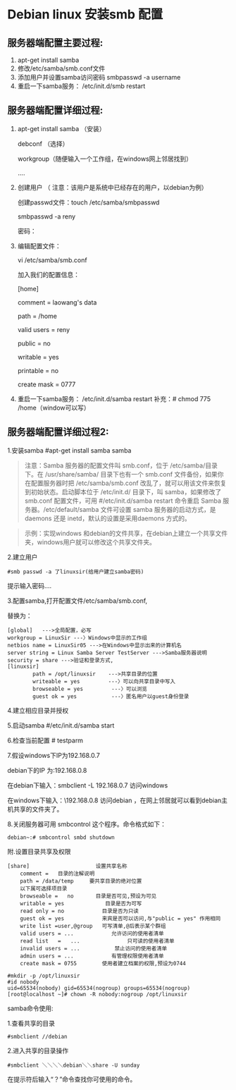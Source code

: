 # Debian linux 安装smb 配置

## 服务器端配置主要过程:

1. apt-get install samba
2. 修改/etc/samba/smb.conf文件
3. 添加用户并设置samba访问密码
  smbpasswd -a username
4. 重启一下samba服务：
  /etc/init.d/smb restart

## 服务器端配置详细过程:

1. apt-get install samba （安装）

   debconf （选择）

   workgroup（随便输入一个工作组，在windows网上邻居找到）

   ....

2. 创建用户 （ 注意：该用户是系统中已经存在的用户，以debian为例）

   创建passwd文件：touch /etc/samba/smbpasswd

   smbpasswd -a reny

   密码：

3. 编辑配置文件：

   vi /etc/samba/smb.conf

   加入我们的配置信息：

    [home]

    comment = laowang's data

    path = /home

    valid users = reny

    public = no

    writable = yes

    printable = no

    create mask = 0777

4. 重启一下samba服务：
/etc/init.d/samba restart
补充：# chmod 775 /home（window可以写）

## 服务器端配置详细过程2:

1.安装samba #apt-get install samba samba

> 注意：Samba 服务器的配置文件叫 smb.conf，位于 /etc/samba/目录下。在 /usr/share/samba/ 目录下也有一个 smb.conf 文件备份，如果你在配置服务器时把 /etc/samba/smb.conf 改乱了，就可以用该文件来恢复到初始状态。启动脚本位于 /etc/init.d/ 目录下，叫 samba，如果修改了 smb.conf 配置文件，可用 #/etc/init.d/samba restart 命令重启 Samba 服务器。/etc/default/samba 文件可设置 samba 服务器的启动方式，是 daemons 还是 inetd，默认的设置是采用daemons 方式的。

> 示例：实现windows 和debian的文件共享，在debian上建立一个共享文件夹，windows用户就可以修改这个共享文件夹。

2.建立用户

    #smb passwd -a 了linuxsir(给用户建立samba密码)

提示输入密码....

3.配置samba,打开配置文件/etc/samba/smb.conf,

替换为：

    [global]   --->全局配置，必写
    workgroup = LinuxSir ---〉Windows中显示的工作组
    netbios name = LinuxSir05 --->在Windows中显示出来的计算机名
    server string = Linux Samba Server TestServer --->Samba服务器说明
    security = share --->验证和登录方式,
    [linuxsir]
            path = /opt/linuxsir    --->共享目录的位置
            writeable = yes         ---〉可以向共享目录中写入
            browseable = yes         ---〉可以浏览
            guest ok = yes           ---〉匿名用户以guest身份登录

4.建立相应目录并授权

5.启动samba #/etc/init.d/samba start

6.检查当前配置 # testparm

7.假设windows下IP为192.168.0.7

  debian下的IP 为:192.168.0.8

在debian下输入：smbclient -L 192.168.0.7    访问windows

在windows下输入：\\192.168.0.8    访问debian ，在网上邻居就可以看到debian主机共享的文件夹了。

8.关闭服务器可用 smbcontrol 这个程序。命令格式如下：

    debian~:# smbcontrol smbd shutdown

附.设置目录共享及权限

    [share]                     设置共享名称
        comment =   目录的注解说明
        path = /data/temp     要共享目录的绝对位置
        以下属可选择项目录
        browseable =   no       目录是否可见,预设为可见
        writable = yes             目录是否为可写
        read only = no            目录是否为只读
        guest ok = yes            来宾是否可以访问,与"public = yes" 作用相同
        write list =user,@group   可写清单,@后表示某个群组
        valid users = ...            允许访问的使用者清单
        read list   =   ...               只可读的使用者清单
        invalid users = ...           禁止访问的使用者清单
        admin users = ...            有管理权限使用者清单
        create mask = 0755        使用者建立档案的权限,预设为0744

    #mkdir -p /opt/linuxsir
    #id nobody
    uid=65534(nobody) gid=65534(nogroup) groups=65534(nogroup)
    [root@localhost ~]# chown -R nobody:nogroup /opt/linuxsir

samba命令使用:

1.查看共享的目录

    #smbclient //debian

2.进入共享的目录操作

    #smbclient ＼＼＼＼debian＼＼share -U sunday

在提示符后输入“？”命令查找你可使用的命令。
